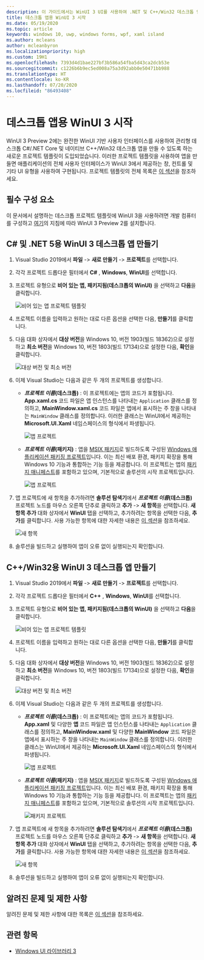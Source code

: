 ```yaml
---
description: 이 가이드에서는 WinUI 3 UI를 사용하여 .NET 및 C++/Win32 데스크톱 앱 만들기를 시작하는 방법을 보여줍니다.
title: 데스크톱 앱용 WinUI 3 시작
ms.date: 05/19/2020
ms.topic: article
keywords: windows 10, uwp, windows forms, wpf, xaml island
ms.author: mcleans
author: mcleanbyron
ms.localizationpriority: high
ms.custom: 19H1
ms.openlocfilehash: 7393d4d1bae227bf3b586a54fba5d43ca2dcb53e
ms.sourcegitcommit: c1226b6b9ec5ed008a75a3d92abb0e50471bb988
ms.translationtype: HT
ms.contentlocale: ko-KR
ms.lasthandoff: 07/20/2020
ms.locfileid: "86493408"
---
```

# <a name="get-started-with-winui-3-for-desktop-apps"></a>데스크톱 앱용 WinUI 3 시작

WinUI 3 Preview 2에는 완전한 WinUI 기반 사용자 인터페이스를 사용하여 관리형 데스크톱 C#/.NET Core 및 네이티브 C++/Win32 데스크톱 앱을 만들 수 있도록 하는 새로운 프로젝트 템플릿이 도입되었습니다. 이러한 프로젝트 템플릿을 사용하여 앱을 만들면 애플리케이션의 전체 사용자 인터페이스가 WinUI 3에서 제공하는 창, 컨트롤 및 기타 UI 유형을 사용하여 구현됩니다. 프로젝트 템플릿의 전체 목록은 [이 섹션](index.md#project-templates-for-winui-3)을 참조하세요.

## <a name="prerequisites"></a>필수 구성 요소

이 문서에서 설명하는 데스크톱 프로젝트 템플릿에 WinUI 3을 사용하려면 개발 컴퓨터를 구성하고 [여기](index.md#install-winui-3-preview-2)의 지침에 따라 WinUI 3 Preview 2를 설치합니다.

## <a name="create-a-winui-3-desktop-app-for-c-and-net-5"></a>C# 및 .NET 5용 WinUI 3 데스크톱 앱 만들기

1. Visual Studio 2019에서 **파일** -> **새로 만들기** -> **프로젝트**를 선택합니다.

2. 각각 프로젝트 드롭다운 필터에서 **C#** , **Windows**, **WinUI**를 선택합니다.

3. 프로젝트 유형으로 **비어 있는 앱, 패키지됨(데스크톱의 WinUI)** 을 선택하고 **다음**을 클릭합니다.

    ![비어 있는 앱 프로젝트 템플릿](images/WinUI-csharp-newproject.png)

4. 프로젝트 이름을 입력하고 원하는 대로 다른 옵션을 선택한 다음, **만들기**를 클릭합니다.

5. 다음 대화 상자에서 **대상 버전**을 Windows 10, 버전 1903(빌드 18362)으로 설정하고 **최소 버전**을 Windows 10, 버전 1803(빌드 17134)으로 설정한 다음, **확인**을 클릭합니다.

    ![대상 버전 및 최소 버전](images/WinUI-min-target-version.png)

6. 이제 Visual Studio는 다음과 같은 두 개의 프로젝트를 생성합니다.

    * ***프로젝트 이름*(데스크톱)** : 이 프로젝트에는 앱의 코드가 포함됩니다. **App.xaml.cs** 코드 파일은 앱 인스턴스를 나타내는 `Application` 클래스를 정의하고, **MainWindow.xaml.cs** 코드 파일은 앱에서 표시하는 주 창을 나타내는 `MainWindow` 클래스를 정의합니다. 이러한 클래스는 WinUI에서 제공하는 **Microsoft.UI.Xaml** 네임스페이스의 형식에서 파생됩니다.

        ![앱 프로젝트](images/WinUI-csharp-appproject.png)

    * ***프로젝트 이름*(패키지)** : 앱을 [MSIX 패키지](https://docs.microsoft.com/windows/msix/overview)로 빌드하도록 구성된 [Windows 애플리케이션 패키징 프로젝트](https://docs.microsoft.com/windows/msix/desktop/desktop-to-uwp-packaging-dot-net)입니다. 이는 최신 배포 환경, 패키지 확장을 통해 Windows 10 기능과 통합하는 기능 등을 제공합니다. 이 프로젝트는 앱의 [패키지 매니페스트](https://docs.microsoft.com/uwp/schemas/appxpackage/uapmanifestschema/schema-root)를 포함하고 있으며, 기본적으로 솔루션의 시작 프로젝트입니다.

        ![앱 프로젝트](images/WinUI-csharp-packageproject.png)

7. 앱 프로젝트에 새 항목을 추가하려면 **솔루션 탐색기**에서 ***프로젝트 이름*(데스크톱)** 프로젝트 노드를 마우스 오른쪽 단추로 클릭하고 **추가** -> **새 항목**을 선택합니다. **새 항목 추가** 대화 상자에서 **WinUI** 탭을 선택하고, 추가하려는 항목을 선택한 다음, **추가**를 클릭합니다. 사용 가능한 항목에 대한 자세한 내용은 [이 섹션](index.md#item-templates-for-winui-3)을 참조하세요.

    ![새 항목](images/WinUI-csharp-newitem.png)

8. 솔루션을 빌드하고 실행하여 앱이 오류 없이 실행되는지 확인합니다.

## <a name="create-a-winui-3-desktop-app-for-cwin32"></a>C++/Win32용 WinUI 3 데스크톱 앱 만들기

1. Visual Studio 2019에서 **파일** -> **새로 만들기** -> **프로젝트**를 선택합니다.

2. 각각 프로젝트 드롭다운 필터에서 **C++** , **Windows**, **WinUI**를 선택합니다.

3. 프로젝트 유형으로 **비어 있는 앱, 패키지됨(데스크톱의 WinUI)** 을 선택하고 **다음**을 클릭합니다.

    ![비어 있는 앱 프로젝트 템플릿](images/WinUI-cpp-newproject.png)

4. 프로젝트 이름을 입력하고 원하는 대로 다른 옵션을 선택한 다음, **만들기**를 클릭합니다.

5. 다음 대화 상자에서 **대상 버전**을 Windows 10, 버전 1903(빌드 18362)으로 설정하고 **최소 버전**을 Windows 10, 버전 1803(빌드 17134)으로 설정한 다음, **확인**을 클릭합니다.

    ![대상 버전 및 최소 버전](images/WinUI-min-target-version.png)

6. 이제 Visual Studio는 다음과 같은 두 개의 프로젝트를 생성합니다.

    * ***프로젝트 이름*(데스크톱)** : 이 프로젝트에는 앱의 코드가 포함됩니다. **App.xaml** 및 다양한 **앱** 코드 파일은 앱 인스턴스를 나타내는 `Application` 클래스를 정의하고, **MainWindow.xaml** 및 다양한 **MainWindow** 코드 파일은 앱에서 표시하는 주 창을 나타내는 `MainWindow` 클래스를 정의합니다. 이러한 클래스는 WinUI에서 제공하는 **Microsoft.UI.Xaml** 네임스페이스의 형식에서 파생됩니다.

        ![앱 프로젝트](images/WinUI-cpp-appproject.png)

    * ***프로젝트 이름*(패키지)** : 앱을 [MSIX 패키지](https://docs.microsoft.com/windows/msix/overview)로 빌드하도록 구성된 [Windows 애플리케이션 패키징 프로젝트](https://docs.microsoft.com/windows/msix/desktop/desktop-to-uwp-packaging-dot-net)입니다. 이는 최신 배포 환경, 패키지 확장을 통해 Windows 10 기능과 통합하는 기능 등을 제공합니다. 이 프로젝트는 앱의 [패키지 매니페스트](https://docs.microsoft.com/uwp/schemas/appxpackage/uapmanifestschema/schema-root)를 포함하고 있으며, 기본적으로 솔루션의 시작 프로젝트입니다.

        ![패키지 프로젝트](images/WinUI-cpp-packageproject.png)

7. 앱 프로젝트에 새 항목을 추가하려면 **솔루션 탐색기**에서 ***프로젝트 이름*(데스크톱)** 프로젝트 노드를 마우스 오른쪽 단추로 클릭하고 **추가** -> **새 항목**을 선택합니다. **새 항목 추가** 대화 상자에서 **WinUI** 탭을 선택하고, 추가하려는 항목을 선택한 다음, **추가**를 클릭합니다. 사용 가능한 항목에 대한 자세한 내용은 [이 섹션](index.md#item-templates-for-winui-3)을 참조하세요.

    ![새 항목](images/WinUI-cpp-newitem.png)

8. 솔루션을 빌드하고 실행하여 앱이 오류 없이 실행되는지 확인합니다.

## <a name="known-issues-and-limitations"></a>알려진 문제 및 제한 사항

알려진 문제 및 제한 사항에 대한 목록은 [이 섹션](index.md#preview-2-limitations-and-known-issues)을 참조하세요.

## <a name="related-topics"></a>관련 항목

* [Windows UI 라이브러리 3](index.md)
